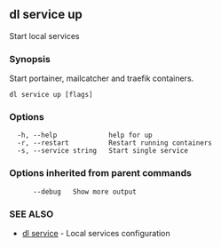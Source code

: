 ## dl service up

Start local services

### Synopsis

Start portainer, mailcatcher and traefik containers.

```
dl service up [flags]
```

### Options

```
  -h, --help             help for up
  -r, --restart          Restart running containers
  -s, --service string   Start single service
```

### Options inherited from parent commands

```
      --debug   Show more output
```

### SEE ALSO

* [dl service](dl_service.md)     - Local services configuration

